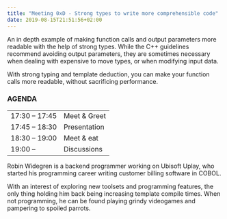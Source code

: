 ```yaml
---
title: "Meeting 0xD - Strong types to write more comprehensible code"
date: 2019-08-15T21:51:56+02:00
---
```


An in depth example of making function calls and output parameters more readable with the help of strong types. While the C++ guidelines recommend avoiding output parameters, they are sometimes necessary when dealing with expensive to move types, or when modifying input data.

With strong typing and template deduction, you can make your function calls more readable, without sacrificing performance.


### AGENDA

|               |              |
|---------------|--------------|
| 17:30 – 17:45 | Meet & Greet |
| 17:45 – 18:30 | Presentation |
| 18:30 – 19:00 | Meet & eat   |
| 19:00 –       | Discussions  |


Robin Widegren is a backend programmer working on Ubisoft Uplay, who started his programming career writing customer billing software in COBOL.

With an interest of exploring new toolsets and programming features, the only thing holding him back being increasing template compile times. When not programming, he can be found playing grindy videogames and pampering to spoiled parrots.